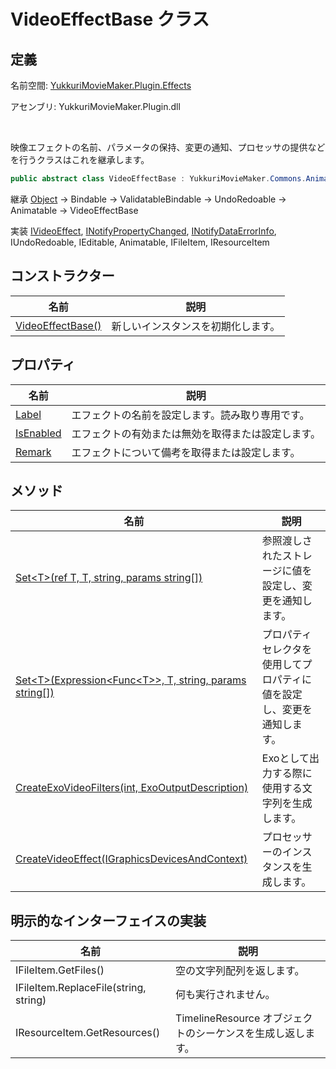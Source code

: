 # VideoEffectBase クラス

## 定義

名前空間: [YukkuriMovieMaker.Plugin.Effects](../index.md)

アセンブリ: YukkuriMovieMaker.Plugin.dll

<br/>

映像エフェクトの名前、パラメータの保持、変更の通知、プロセッサの提供などを行うクラスはこれを継承します。

```csharp
public abstract class VideoEffectBase : YukkuriMovieMaker.Commons.Animatable, YukkuriMovieMaker.Plugin.Effects.IVideoEffect, System.ComponentModel.INotifyPropertyChanged, System.ComponentModel.INotifyDataErrorInfo, YukkuriMovieMaker.UndoRedo.IUndoRedoable, YukkuriMovieMaker.ItemEditor.IEditable, YukkuriMovieMaker.Commons.IAnimatable, YukkuriMovieMaker.Project.IFileItem, YukkuriMovieMaker.Project.IResourceItem
```

継承 [Object](https://learn.microsoft.com/ja-jp/dotnet/api/system.object) → Bindable → ValidatableBindable → UndoRedoable → Animatable → VideoEffectBase

実装 [IVideoEffect](../IVideoEffect/index.md), [INotifyPropertyChanged](https://learn.microsoft.com/ja-jp/dotnet/api/system.componentmodel.inotifypropertychanged), [INotifyDataErrorInfo](https://learn.microsoft.com/ja-jp/dotnet/api/system.componentmodel.inotifydataerrorinfo), IUndoRedoable, IEditable, Animatable, IFileItem, IResourceItem

## コンストラクター

| 名前                                                                                                         | 説明                |
| ---------------------------------------------------------------------------------------------------------- | ----------------- |
| [VideoEffectBase()](./constructor.md) | 新しいインスタンスを初期化します。 |

## プロパティ

| 名前                                                                                                              | 説明                        |
| --------------------------------------------------------------------------------------------------------------- | ------------------------- |
| [Label](./property/Label.md)         | エフェクトの名前を設定します。読み取り専用です。  |
| [IsEnabled](./property/IsEnabled.md) | エフェクトの有効または無効を取得または設定します。 |
| [Remark](./property/Remark.md)       | エフェクトについて備考を取得または設定します。   |

## メソッド

| 名前                                                                                                                                                               | 説明                                  |
| ---------------------------------------------------------------------------------------------------------------------------------------------------------------- | ----------------------------------- |
| [Set<T\>(ref T, T, string, params string[])](./method/Set.md)                          | 参照渡しされたストレージに値を設定し、変更を通知します。        |
| [Set<T\>(Expression<Func<T\>\>, T, string, params string[])](./method/Set.md)            | プロパティセレクタを使用してプロパティに値を設定し、変更を通知します。 |
| [CreateExoVideoFilters(int, ExoOutputDescription)](./method/CreateExoVideoFilters.md) | Exoとして出力する際に使用する文字列を生成します。          |
| [CreateVideoEffect(IGraphicsDevicesAndContext)](./method/CreateVideoEffect.md)        | プロセッサーのインスタンスを生成します。                |

## 明示的なインターフェイスの実装
| 名前                                    | 説明                                     |
| ------------------------------------- | -------------------------------------- |
| IFileItem.GetFiles()                  | 空の文字列配列を返します。                          |
| IFileItem.ReplaceFile(string, string) | 何も実行されません。                             |
| IResourceItem.GetResources()          | TimelineResource オブジェクトのシーケンスを生成し返します。 |
